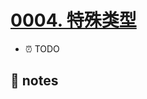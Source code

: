 # [0004. 特殊类型](https://github.com/Tdahuyou/typescript/tree/main/0004.%20%E7%89%B9%E6%AE%8A%E7%B1%BB%E5%9E%8B)

- ⏰ TODO

## 📒 notes
